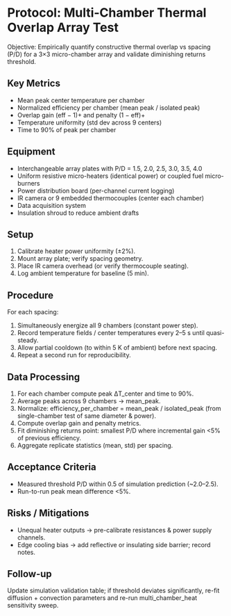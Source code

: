 # Protocol: Multi-Chamber Thermal Overlap Array Test

Objective: Empirically quantify constructive thermal overlap vs spacing (P/D) for a 3×3 micro-chamber array and validate diminishing returns threshold.

## Key Metrics

- Mean peak center temperature per chamber
- Normalized efficiency per chamber (mean peak / isolated peak)
- Overlap gain (eff − 1)+ and penalty (1 − eff)+
- Temperature uniformity (std dev across 9 centers)
- Time to 90% of peak per chamber

## Equipment

- Interchangeable array plates with P/D = 1.5, 2.0, 2.5, 3.0, 3.5, 4.0
- Uniform resistive micro-heaters (identical power) or coupled fuel micro-burners
- Power distribution board (per-channel current logging)
- IR camera or 9 embedded thermocouples (center each chamber)
- Data acquisition system
- Insulation shroud to reduce ambient drafts

## Setup

1. Calibrate heater power uniformity (±2%).
2. Mount array plate; verify spacing geometry.
3. Place IR camera overhead (or verify thermocouple seating).
4. Log ambient temperature for baseline (5 min).

## Procedure

For each spacing:

1. Simultaneously energize all 9 chambers (constant power step).
2. Record temperature fields / center temperatures every 2–5 s until quasi-steady.
3. Allow partial cooldown (to within 5 K of ambient) before next spacing.
4. Repeat a second run for reproducibility.

## Data Processing

1. For each chamber compute peak ΔT_center and time to 90%.
2. Average peaks across 9 chambers → mean_peak.
3. Normalize: efficiency_per_chamber = mean_peak / isolated_peak (from single-chamber test of same diameter & power).
4. Compute overlap gain and penalty metrics.
5. Fit diminishing returns point: smallest P/D where incremental gain <5% of previous efficiency.
6. Aggregate replicate statistics (mean, std) per spacing.

## Acceptance Criteria

- Measured threshold P/D within 0.5 of simulation prediction (~2.0–2.5).
- Run-to-run peak mean difference <5%.

## Risks / Mitigations

- Unequal heater outputs → pre-calibrate resistances & power supply channels.
- Edge cooling bias → add reflective or insulating side barrier; record notes.

## Follow-up

Update simulation validation table; if threshold deviates significantly, re-fit diffusion + convection parameters and re-run multi_chamber_heat sensitivity sweep.
